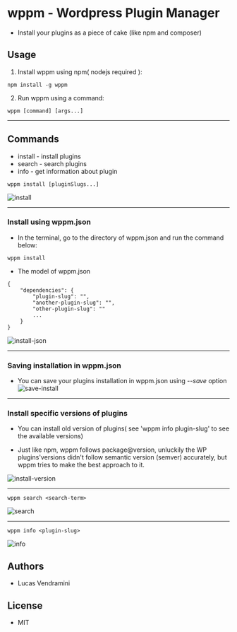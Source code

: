 # wppm - Wordpress Plugin Manager
- Install your plugins as a piece of cake (like npm and composer)

## Usage


1. Install wppm using npm( nodejs required ):

```
npm install -g wppm
```

2. Run wppm using a command:

```
wppm [command] [args...]
```

---

## Commands

- install - install plugins
- search - search plugins
- info - get information about plugin

```
wppm install [pluginSlugs...]
```

![install](http://filebin.ca/34vISHgonXDv/install-opt.gif)

---

### Install using wppm.json

* In the terminal, go to the directory of wppm.json and run the command below:

```
wppm install
```

- The model of wppm.json

```
{
    "dependencies": {
        "plugin-slug": "",
        "another-plugin-slug": "",
        "other-plugin-slug": ""
        ...
    }
}
``` 

![install-json](http://filebin.ca/34w4CjgOeOcv/install-json.gif)

---

### Saving installation in wppm.json

* You can save your plugins installation in wppm.json using *--save* option
![save-install](http://filebin.ca/35ARlNb6vN3P/save-install.gif)

---

### Install specific versions of plugins

* You can install old version of plugins( see 'wppm info plugin-slug' to see the available versions)

* Just like npm, wppm follows package@version, unluckily the WP plugins'versions didn't follow semantic version (semver) accurately, but wppm tries to make the best approach to it.

![install-version](http://filebin.ca/35ALe2DDhSq4/install-version.gif)

---

```
wppm search <search-term>
```

![search](http://filebin.ca/34vPvItF1Q2J/search.gif)


---

```
wppm info <plugin-slug>
```

![info](http://filebin.ca/34vSaT18uImu/info.gif)

## Authors
* Lucas Vendramini

## License
* MIT
